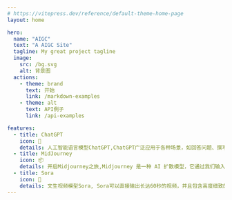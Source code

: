 ```yaml
---
# https://vitepress.dev/reference/default-theme-home-page
layout: home

hero:
  name: "AIGC"
  text: "A AIGC Site"
  tagline: My great project tagline
  image:
    src: /bg.svg
    alt: 背景图
  actions:
    - theme: brand
      text: 开始
      link: /markdown-examples
    - theme: alt
      text: API例子
      link: /api-examples

features:
  - title: ChatGPT
    icon: 📝 
    details: 人工智能语言模型ChatGPT,ChatGPT广泛应用于各种场景，如回答问题、撰写文章、创意写作、编程帮助和翻译等。它能与用户进行多轮对话，以满足不同需求。
  - title: MidJourney
    icon: 📦
    details: 开启Midjourney之旅,Midjourney 是一种 AI 扩散模型，它通过我们输入的书面提示词，从噪音中创建图像。
  - title: Sora
    icon: 🚀
    details: 文生视频模型Sora, Sora可以直接输出长达60秒的视频，并且包含高度细致的背景、复杂的多角度镜头，以及富有情感的多个角色。
---
```


